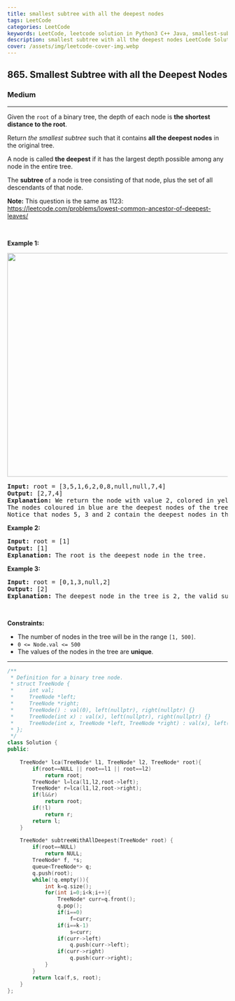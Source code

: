 ```yaml
---
title: smallest subtree with all the deepest nodes
tags: LeetCode
categories: LeetCode
keywords: LeetCode, leetcode solution in Python3 C++ Java, smallest-subtree-with-all-the-deepest-nodes solution
description: smallest subtree with all the deepest nodes LeetCode Solution Explained
cover: /assets/img/leetcode-cover-img.webp
---
```



<h2>865. Smallest Subtree with all the Deepest Nodes</h2><h3>Medium</h3><hr><div><p>Given the <code>root</code> of a binary tree, the depth of each node is <strong>the shortest distance to the root</strong>.</p>

<p>Return <em>the smallest subtree</em> such that it contains <strong>all the deepest nodes</strong> in the original tree.</p>

<p>A node is called <strong>the&nbsp;deepest</strong> if it has the largest depth possible among&nbsp;any node in the entire tree.</p>

<p>The <strong>subtree</strong> of a node is tree consisting of that node, plus the set of all descendants of that node.</p>

<p><strong>Note:</strong> This question is the same as 1123: <a href="https://leetcode.com/problems/lowest-common-ancestor-of-deepest-leaves/" target="_blank">https://leetcode.com/problems/lowest-common-ancestor-of-deepest-leaves/</a></p>

<p>&nbsp;</p>
<p><strong>Example 1:</strong></p>
<img alt="" src="https://s3-lc-upload.s3.amazonaws.com/uploads/2018/07/01/sketch1.png" style="width: 600px; height: 510px;">
<pre><strong>Input:</strong> root = [3,5,1,6,2,0,8,null,null,7,4]
<strong>Output:</strong> [2,7,4]
<strong>Explanation:</strong> We return the node with value 2, colored in yellow in the diagram.
The nodes coloured in blue are the deepest nodes of the tree.
Notice that nodes 5, 3 and 2 contain the deepest nodes in the tree but node 2 is the smallest subtree among them, so we return it.
</pre>

<p><strong>Example 2:</strong></p>

<pre><strong>Input:</strong> root = [1]
<strong>Output:</strong> [1]
<strong>Explanation:</strong> The root is the deepest node in the tree.
</pre>

<p><strong>Example 3:</strong></p>

<pre><strong>Input:</strong> root = [0,1,3,null,2]
<strong>Output:</strong> [2]
<strong>Explanation:</strong> The deepest node in the tree is 2, the valid subtrees are the subtrees of nodes 2, 1 and 0 but the subtree of node 2 is the smallest.
</pre>

<p>&nbsp;</p>
<p><strong>Constraints:</strong></p>

<ul>
	<li>The number of nodes in the tree will be in the range <code>[1, 500]</code>.</li>
	<li><code>0 &lt;= Node.val &lt;= 500</code></li>
	<li>The values of the nodes in the tree&nbsp;are <strong>unique</strong>.</li>
</ul></div>

---




```cpp
/**
 * Definition for a binary tree node.
 * struct TreeNode {
 *     int val;
 *     TreeNode *left;
 *     TreeNode *right;
 *     TreeNode() : val(0), left(nullptr), right(nullptr) {}
 *     TreeNode(int x) : val(x), left(nullptr), right(nullptr) {}
 *     TreeNode(int x, TreeNode *left, TreeNode *right) : val(x), left(left), right(right) {}
 * };
 */
class Solution {
public:
    
    TreeNode* lca(TreeNode* l1, TreeNode* l2, TreeNode* root){
        if(root==NULL || root==l1 || root==l2)
            return root;
        TreeNode* l=lca(l1,l2,root->left);
        TreeNode* r=lca(l1,l2,root->right);
        if(l&&r)
            return root;
        if(!l)
            return r;
        return l;
    }
    
    TreeNode* subtreeWithAllDeepest(TreeNode* root) {
        if(root==NULL)
            return NULL;
        TreeNode* f, *s;
        queue<TreeNode*> q;
        q.push(root);
        while(!q.empty()){
            int k=q.size();
            for(int i=0;i<k;i++){
                TreeNode* curr=q.front();
                q.pop();
                if(i==0)
                    f=curr;
                if(i==k-1)
                    s=curr;
                if(curr->left)
                    q.push(curr->left);
                if(curr->right)
                    q.push(curr->right);
            }
        }
        return lca(f,s, root);
    }
};
```
